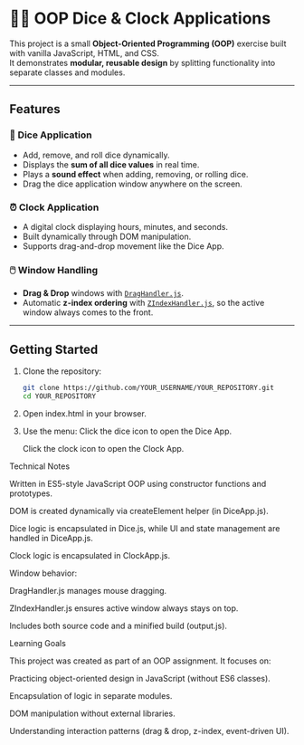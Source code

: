 # 🎲⏰ OOP Dice & Clock Applications

This project is a small **Object-Oriented Programming (OOP)** exercise built with vanilla JavaScript, HTML, and CSS.  
It demonstrates **modular, reusable design** by splitting functionality into separate classes and modules.

---

##  Features

### 🎲 Dice Application
- Add, remove, and roll dice dynamically.
- Displays the **sum of all dice values** in real time.
- Plays a **sound effect** when adding, removing, or rolling dice.
- Drag the dice application window anywhere on the screen.

### ⏰ Clock Application
- A digital clock displaying hours, minutes, and seconds.
- Built dynamically through DOM manipulation.
- Supports drag-and-drop movement like the Dice App.

### 🖱️ Window Handling
- **Drag & Drop** windows with [`DragHandler.js`](src/js/DragHandler.js).
- Automatic **z-index ordering** with [`ZIndexHandler.js`](src/js/ZIndexHandler.js), so the active window always comes to the front.

---

## Getting Started

1. Clone the repository:
   ```bash
   git clone https://github.com/YOUR_USERNAME/YOUR_REPOSITORY.git
   cd YOUR_REPOSITORY

2. Open index.html in your browser.

3. Use the menu:
    Click the dice icon to open the Dice App.

    Click the clock icon to open the Clock App.

Technical Notes

  Written in ES5-style JavaScript OOP using constructor functions and prototypes.

  DOM is created dynamically via createElement helper (in DiceApp.js).

  Dice logic is encapsulated in Dice.js, while UI and state management are handled in DiceApp.js.

  Clock logic is encapsulated in ClockApp.js.

Window behavior:

  DragHandler.js manages mouse dragging.

  ZIndexHandler.js ensures active window always stays on top.

  Includes both source code and a minified build (output.js).

  Learning Goals

This project was created as part of an OOP assignment.
It focuses on:

  Practicing object-oriented design in JavaScript (without ES6 classes).

  Encapsulation of logic in separate modules.

  DOM manipulation without external libraries.

  Understanding interaction patterns (drag & drop, z-index, event-driven UI).
